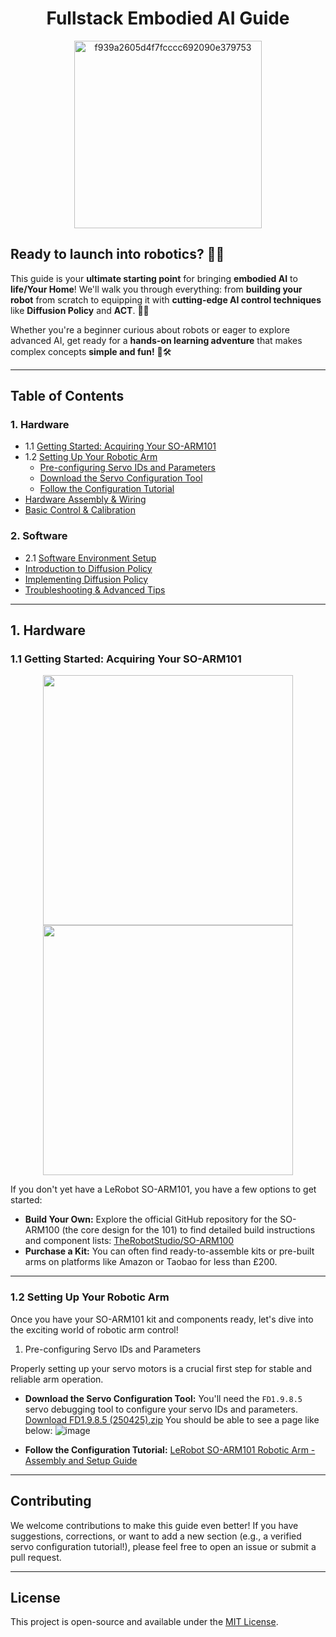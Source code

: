 <h1 align="center">Fullstack Embodied AI Guide</h1>

<p align="center">
  <img width="300" alt="f939a2605d4f7fcccc692090e379753" src="https://github.com/user-attachments/assets/6145c4a7-bf46-4650-b57c-e90c18fe220e" />
</p>

## **Ready to launch into robotics?** 🤖🚀
This guide is your **ultimate starting point** for bringing **embodied AI** to **life/Your Home**! We'll walk you through everything: from **building your robot** from scratch to equipping it with **cutting-edge AI control techniques** like **Diffusion Policy** and **ACT**. 🧠✨

Whether you're a beginner curious about robots or eager to explore advanced AI, get ready for a **hands-on learning adventure** that makes complex concepts **simple and fun!** 🌟🛠️

---

## Table of Contents

### 1. Hardware

* 1.1 [Getting Started: Acquiring Your SO-ARM101](#getting-started-acquiring-your-so-arm101)
* 1.2 [Setting Up Your Robotic Arm](#setting-up-your-robotic-arm)
    * [Pre-configuring Servo IDs and Parameters](#pre-configuring-servo-ids-and-parameters)
    * [Download the Servo Configuration Tool](https://gitee.com/ftservo/fddebug/blob/master/FD1.9.8.5\(250425\).zip)
    * [Follow the Configuration Tutorial](https://www.youtube.com/watch?v=70GuJf2jbYk)
* [Hardware Assembly & Wiring](#hardware-assembly--wiring)
* [Basic Control & Calibration](#basic-control--calibration)

### 2. Software

* 2.1 [Software Environment Setup](#software-environment-setup)
* [Introduction to Diffusion Policy](#introduction-to-diffusion-policy)
* [Implementing Diffusion Policy](#implementing-diffusion-policy)
* [Troubleshooting & Advanced Tips](#troubleshooting--advanced-tips)

---
## 1. Hardware

### 1.1 Getting Started: Acquiring Your SO-ARM101
<p align="center">
  <img src="https://github.com/user-attachments/assets/f6f5992b-b02d-47b0-93b9-468cc09bba3a" width="400px" style="display: inline-block; margin: 0 10px;">
  <img src="https://github.com/user-attachments/assets/06e1a231-ca57-4cd7-82fa-a757346b884e" width="400px" style="display: inline-block; margin: 0 10px;">
</p>

If you don't yet have a LeRobot SO-ARM101, you have a few options to get started:

* **Build Your Own:** Explore the official GitHub repository for the SO-ARM100 (the core design for the 101) to find detailed build instructions and component lists:
    [TheRobotStudio/SO-ARM100](https://github.com/TheRobotStudio/SO-ARM100)
* **Purchase a Kit:** You can often find ready-to-assemble kits or pre-built arms on platforms like Amazon or Taobao for less than £200.

---

### 1.2 Setting Up Your Robotic Arm

Once you have your SO-ARM101 kit and components ready, let's dive into the exciting world of robotic arm control!

1. Pre-configuring Servo IDs and Parameters

Properly setting up your servo motors is a crucial first step for stable and reliable arm operation.

* **Download the Servo Configuration Tool:**
    You'll need the `FD1.9.8.5` servo debugging tool to configure your servo IDs and parameters.
    [Download FD1.9.8.5 (250425).zip](https://gitee.com/ftservo/fddebug/blob/master/FD1.9.8.5\(250425\).zip)
    You should be able to see a page like below:
    ![image](https://github.com/user-attachments/assets/c2102d50-6846-43e8-a11e-6e051fc7278d)

* **Follow the Configuration Tutorial:**
    [LeRobot SO-ARM101 Robotic Arm - Assembly and Setup Guide](https://www.youtube.com/watch?v=70GuJf2jbYk)

---

## Contributing

We welcome contributions to make this guide even better! If you have suggestions, corrections, or want to add a new section (e.g., a verified servo configuration tutorial!), please feel free to open an issue or submit a pull request.

---

## License

This project is open-source and available under the [MIT License](https://www.google.com/search?q=LICENSE).
